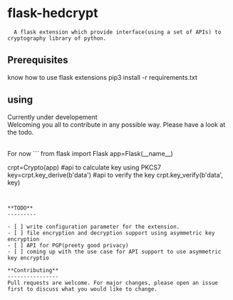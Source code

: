 # flask-hedcrypt

      
      
      A flask extension which provide interface(using a set of APIs) to cryptography library of python.  
      
      
      


**Prerequisites**
------------------

know how to use flask extensions
pip3 install -r requirements.txt



**using** 
--------  

 Currently under developement <br>
 Welcoming you all to contribute in any possible way.
 Please have a look at the todo.  
 
 <br>
 For now
 ```
 from flask import Flask
 app=Flask(__name__)
 
 crpt=Crypto(app)
 #api to calculate key using PKCS7
 key=crpt.key_derive(b'data')
 #api to verify the key 
 crpt.key_verify(b'data', key)
 
 ```
 
    
**TODO**
---------

- [ ] write configuration parameter for the extension.
- [ ] file encryption and decryption support using asymmetric key encryption
- [ ] API for PGP(preety good privacy)
- [ ] coming up with the use case for API support to use asymmetric key encryptio

**Contributing**
----------------
Pull requests are welcome. For major changes, please open an issue first to discuss what you would like to change.



